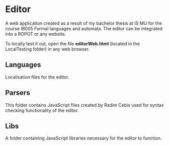 # Editor

A web application created as a result of my bachelor thesis at IS MU for the course IB005 Formal languages and automata. The editor can be integrated into a ROPOT or any website. 

To locally test it out, open the file **editorWeb.html** (located in the LocalTesting folder) in any web browser.

## Languages
Localisation files for the editor.

## Parsers
This folder contains JavaScript files created by Radim Cebis used for syntax checking functionality of the editor.

## Libs
A folder containing JavaScript libraries necessary for the editor to function.